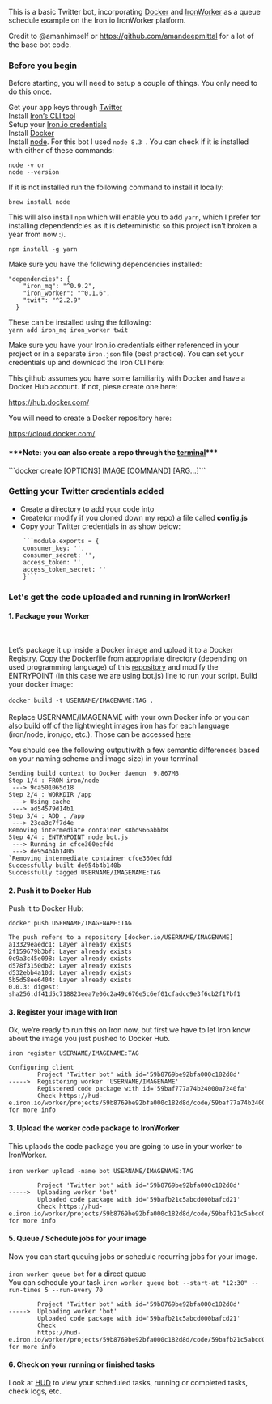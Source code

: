 This is a basic Twitter bot, incorporating <a href="https://docs.docker.com">Docker</a> and <a href="http://dev.iron.io/worker/getting_started/">IronWorker</a> as a queue schedule example on the Iron.io IronWorker platform.

Credit to @amanhimself or  https://github.com/amandeepmittal for a lot of the base bot code.

<h3>Before you begin</h3>

Before starting, you will need to setup a couple of things. You only need to do this once.

Get your app keys through <a href="https://apps.twitter.com/">Twitter</a><br> 
Install <a href="http://dev.iron.io/worker/cli/">Iron’s CLI tool</a><br />
Setup your <a href="http://dev.iron.io/worker/reference/configuration/">Iron.io credentials</a><br />
Install <a href="https://www.docker.com/get-docker">Docker</a><br />
Install <a href="https://nodejs.org/en/download/package-manager/">node</a>.  For this bot I used ```node 8.3 ```. You can check if it is installed with either of these commands:

``` node
node -v or
node --version
```

If it is not installed run the following command to install it locally:

`brew install node`

This will also install `npm` which will enable you to add `yarn`, which I prefer for installing dependendcies as it is deterministic so this project isn't broken a year from now :).

```node
npm install -g yarn
```

Make sure you have the following dependencies installed:

```
"dependencies": {
    "iron_mq": "^0.9.2",
    "iron_worker": "^0.1.6",
    "twit": "^2.2.9"
  }
  ```

These can be installed using the following:<br />
`yarn add iron_mq iron_worker twit`

Make sure you have your Iron.io credentials either referenced in your project or in a separate `iron.json` file (best practice).  You can set your credentials up and download the Iron CLI here:



This github assumes you have some familiarity with Docker and have a Docker Hub account.  If not, plese create one here:

https://hub.docker.com/

You will need to create a Docker repository here:

https://cloud.docker.com/

<h4>***Note: you can also create a repo through the <a href="https://docs.docker.com/engine/reference/commandline/create/">terminal</a>***</h4>
```docker create [OPTIONS] IMAGE [COMMAND] [ARG...]```
<h3>Getting your Twitter credentials added</h3>
        <ul>
        <li>Create a directory to add your code into</li>
        <li>Create(or modify if you cloned down my repo) a file called <b>config.js</b></li>
        <li>Copy your Twitter credentials in as show below:</li></ul>


        ```module.exports = {
        consumer_key: '',  
        consumer_secret: '',
        access_token: '',  
        access_token_secret: ''
        }```
        
                  

<h3>Let's get the code uploaded and running in IronWorker!</h3>
<h4>1. Package your Worker</h4><br>

Let’s package it up inside a Docker image and upload it to a Docker Registry. Copy the Dockerfile from appropriate directory (depending on used programming language) of this <a href="https://github.com/iron-io/dockerworker">repository</a> and modify the ENTRYPOINT (in this case we are using bot.js) line to run your script. Build your docker image:<br><br>
`docker build -t USERNAME/IMAGENAME:TAG .` <br><br>
Replace USERNAME/IMAGENAME with your own Docker info or you can also build off of the lightwieght images iron has for each language (iron/node, iron/go, etc.).  Those can be accessed <a href="https://github.com/iron-io/dockerworker">here</a>

You should see the following output(with a few semantic differences based on your naming scheme and image size) in your terminal

```
Sending build context to Docker daemon  9.867MB 
Step 1/4 : FROM iron/node
 ---> 9ca501065d18
Step 2/4 : WORKDIR /app
 ---> Using cache
 ---> ad54579d14b1
Step 3/4 : ADD . /app
 ---> 23ca3c7f7d4e
Removing intermediate container 88bd966abbb8
Step 4/4 : ENTRYPOINT node bot.js
 ---> Running in cfce360ecfdd
 ---> de954b4b140b
`Removing intermediate container cfce360ecfdd
Successfully built de954b4b140b
Successfully tagged USERNAME/IMAGENAME:TAG
```

<h4>2. Push it to Docker Hub</h4>

Push it to Docker Hub:

```docker push USERNAME/IMAGENAME:TAG```

```
The push refers to a repository [docker.io/USERNAME/IMAGENAME]
a13329eaedc1: Layer already exists
2f159679b3bf: Layer already exists
0c9a3c45e098: Layer already exists
d578f3150db2: Layer already exists
d532ebb4a10d: Layer already exists
5b5d58ee6404: Layer already exists
0.0.3: digest: sha256:df41d5c718823eea7e06c2a49c676e5c6ef01cfadcc9e3f6cb2f17bf1
```

<h4>3. Register your image with Iron</h4>

Ok, we’re ready to run this on Iron now, but first we have to let Iron know about the image you just pushed to Docker Hub.

```iron register USERNAME/IMAGENAME:TAG```

```
Configuring client
        Project 'Twitter bot' with id='59b8769be92bfa000c182d8d'
----->  Registering worker 'USERNAME/IMAGENAME'
        Registered code package with id='59baf777a74b24000a7240fa'
        Check https://hud-e.iron.io/worker/projects/59b8769be92bfa000c182d8d/code/59baf77a74b24000a7240fa for more info
```
<h4>3. Upload the worker code package to IronWorker</h4>

This uplaods the code package you are going to use in your worker to IronWorker.<br><br>
```iron worker upload -name bot USERNAME/IMAGENAME:TAG```

```Configuring client
        Project 'Twitter bot' with id='59b8769be92bfa000c182d8d'
----->  Uploading worker 'bot'
        Uploaded code package with id='59bafb21c5abcd000bafcd21'
        Check https://hud-e.iron.io/worker/projects/59b8769be92bfa000c182d8d/code/59bafb21c5abcd000bafcd21 for more info
```

<h4>5. Queue / Schedule jobs for your image</h4>

Now you can start queuing jobs or schedule recurring jobs for your image.<br><br>
`iron worker queue bot` for a direct queue<br> You can schedule your task `iron worker queue bot --start-at "12:30" --run-times 5 --run-every 70`

```Configuring client
        Project 'Twitter bot' with id='59b8769be92bfa000c182d8d'
----->  Uploading worker 'bot'
        Uploaded code package with id='59bafb21c5abcd000bafcd21'
        Check
        https://hud-e.iron.io/worker/projects/59b8769be92bfa000c182d8d/code/59bafb21c5abcd000bafcd21 for more info
```

<h4>6. Check on your running or finished tasks</h4>

Look at <a href="https://hud-e.iron.io">HUD</a> to view your scheduled tasks, running or completed tasks, check logs, etc.<br><br>
